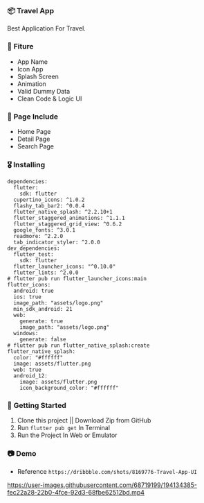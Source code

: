 ### 📦 **Travel App**

Best Application For Travel.

### 🎁 **Fiture**
- App Name
- Icon App
- Splash Screen
- Animation
- Valid Dummy Data
- Clean Code & Logic UI

### 📄 **Page Include**
- Home Page
- Detail Page
- Search Page

### 🎖  **Installing**
```
dependencies:
  flutter:
    sdk: flutter
  cupertino_icons: ^1.0.2
  flashy_tab_bar2: ^0.0.4
  flutter_native_splash: ^2.2.10+1
  flutter_staggered_animations: ^1.1.1
  flutter_staggered_grid_view: ^0.6.2
  google_fonts: ^3.0.1
  readmore: ^2.2.0
  tab_indicator_styler: ^2.0.0
dev_dependencies:
  flutter_test:
    sdk: flutter
  flutter_launcher_icons: "^0.10.0"
  flutter_lints: ^2.0.0
# flutter pub run flutter_launcher_icons:main
flutter_icons:
  android: true
  ios: true
  image_path: "assets/logo.png"
  min_sdk_android: 21
  web:
    generate: true
    image_path: "assets/logo.png"
  windows:
    generate: false
# flutter pub run flutter_native_splash:create
flutter_native_splash:
  color: "#ffffff"
  image: assets/flutter.png
  web: true
  android_12:
    image: assets/flutter.png
    icon_background_color: "#ffffff"
```

### 🚀 **Getting Started**
1. Clone this project || Download Zip from GitHub
2. Run `flutter pub get` In Terminal
3. Run the Project In Web or Emulator

### 📷 **Demo**
- Reference `https://dribbble.com/shots/8169776-Travel-App-UI`


https://user-images.githubusercontent.com/68719199/194134385-fec22a28-22b0-4fce-92d3-68fbe62512bd.mp4







    
